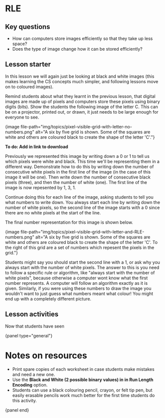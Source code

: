 # RLE

## Key questions

- How can computers store images efficiently so that they take up less space?
- Does the type of image change how it can be stored efficiently?

## Lesson starter

In this lesson we will again just be looking at black and white images (this makes learning the CS concepts much simpler, and following lessons move on to coloured images).

Remind students about what they learnt in the previous lesson, that digital images are made up of pixels and computers store these pixels using binary digits (bits).
Show the students the following image of the letter C.
This can be on a projector, printed out, or drawn, it just needs to be large enough for everyone to see.

{image file-path="img/topics/pixel-visible-grid-with-letter-no-numbers.png" alt="A six by five grid is shown.
Some of the squares are white and others are coloured black to create the shape of the letter 'C'."}

**To do: Add in link to download**

Previously we represented this image by writing down a 0 or 1 to tell us which pixels were white and black. This time we'll be representing them in a different way.
Demonstrate how to do this by writing down the number of consecutive white pixels in the first line of the image (in the case of this image it will be one).
Then write down the number of consecutive black pixels (three), and then the number of white (one).
The first line of the image is now repesented by 1, 3, 1.

Continue doing this for each line of the image, asking students to tell you what numbers to write down.
You always start each line by writing down the number of white pixels, so the second line of the image starts with a 0 since there are no white pixels at the start of the line.

The final number representation for this image is shown below.

{image file-path="img/topics/pixel-visible-grid-with-letter-and-RLE-numbers.png" alt="A six by five grid is shown.
Some of the squares are white and others are coloured black to create the shape of the letter 'C'. To the right of this grid are a set of numbers which repesent the pixels in the grid."}

Students might say you should start the second line with a 1, or ask why you always start with the number of white pixels.
The answer to this is you need to follow a specific rule or algorithm, like "always start with the number of white pixels", because otherwise a computer wont know what the first number represents.
A computer will follow an algorithm exactly as it is given. Similarly, if you were using these numbers to draw the image you wouldn't want to just guess what numbers meant what colour! You might end up with a completely different picture.

## Lesson activities

Now that students have seen


{panel type="general"}

# Notes on resources

- Print spare copies of each worksheet in case students make mistakes and need a new one.
- Use the **Black and White (2 possible binary values) in in Run Length Encoding** option.
- Students can use a black colouring pencil, crayon, or felt tip pen, but easily erasable pencils work much better for the first time students do this activity.

{panel end}
